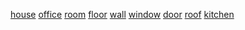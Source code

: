 [house](http://dict.youdao.com/w/eng/house/#keyfrom=dict2.index) [office](http://dict.youdao.com/w/eng/office/#keyfrom=dict2.index) [room](http://dict.youdao.com/w/eng/room/#keyfrom=dict2.index) [floor](http://dict.youdao.com/w/eng/floor/#keyfrom=dict2.index) [wall](http://dict.youdao.com/w/eng/wall/#keyfrom=dict2.index) [window](http://dict.youdao.com/w/eng/window/#keyfrom=dict2.index) [door](http://dict.youdao.com/w/eng/door/#keyfrom=dict2.index) [roof](http://dict.youdao.com/w/eng/roof/#keyfrom=dict2.index) [kitchen](http://dict.youdao.com/w/eng/kitchen/#keyfrom=dict2.index)